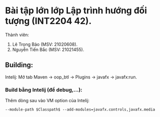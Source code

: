 # Bài tập lớn lớp Lập trình hướng đối tượng (INT2204 42).
Thành viên:
1. Lê Trọng Bảo (MSV: 21020608).
2. Nguyễn Tiến Bắc (MSV: 21021455).

## Building:
Intelij: Mở tab Maven -> oop_btl -> Plugins -> javafx -> javafx:run.
### Build bằng Intelij (để debug,...):
Thêm dòng sau vào VM option của Intelij:
```
--module-path $Classpath$ --add-modules=javafx.controls,javafx.media
```
